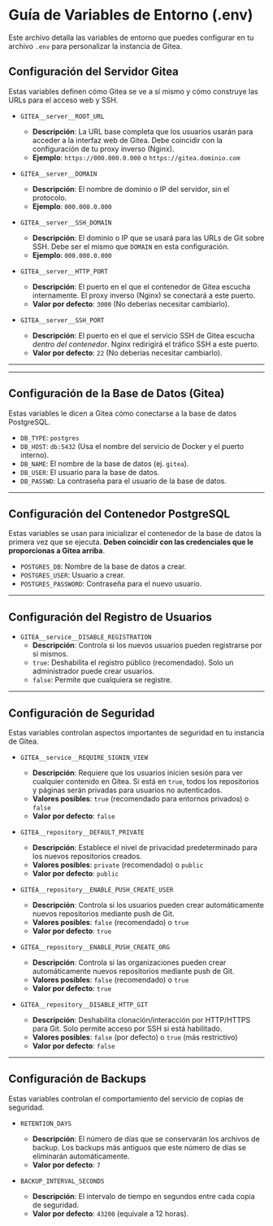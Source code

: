 # Guía de Variables de Entorno (.env)

Este archivo detalla las variables de entorno que puedes configurar en tu archivo `.env` para personalizar la instancia de Gitea.

## Configuración del Servidor Gitea

Estas variables definen cómo Gitea se ve a sí mismo y cómo construye las URLs para el acceso web y SSH.

- `GITEA__server__ROOT_URL`

  - **Descripción**: La URL base completa que los usuarios usarán para acceder a la interfaz web de Gitea. Debe coincidir con la configuración de tu proxy inverso (Nginx).
  - **Ejemplo**: `https://000.000.0.000` o `https://gitea.dominio.com`

- `GITEA__server__DOMAIN`

  - **Descripción**: El nombre de dominio o IP del servidor, sin el protocolo.
  - **Ejemplo**: `000.000.0.000`

- `GITEA__server__SSH_DOMAIN`

  - **Descripción**: El dominio o IP que se usará para las URLs de Git sobre SSH. Debe ser el mismo que `DOMAIN` en esta configuración.
  - **Ejemplo**: `000.000.0.000`

- `GITEA__server__HTTP_PORT`

  - **Descripción**: El puerto en el que el contenedor de Gitea escucha internamente. El proxy inverso (Nginx) se conectará a este puerto.
  - **Valor por defecto**: `3000` (No deberías necesitar cambiarlo).

- `GITEA__server__SSH_PORT`
  - **Descripción**: El puerto en el que el servicio SSH de Gitea escucha _dentro del contenedor_. Nginx redirigirá el tráfico SSH a este puerto.
  - **Valor por defecto**: `22` (No deberías necesitar cambiarlo).

---

---

## Configuración de la Base de Datos (Gitea)

Estas variables le dicen a Gitea cómo conectarse a la base de datos PostgreSQL.

- `DB_TYPE`: `postgres`
- `DB_HOST`: `db:5432` (Usa el nombre del servicio de Docker y el puerto interno).
- `DB_NAME`: El nombre de la base de datos (ej. `gitea`).
- `DB_USER`: El usuario para la base de datos.
- `DB_PASSWD`: La contraseña para el usuario de la base de datos.

---

## Configuración del Contenedor PostgreSQL

Estas variables se usan para inicializar el contenedor de la base de datos la primera vez que se ejecuta. **Deben coincidir con las credenciales que le proporcionas a Gitea arriba**.

- `POSTGRES_DB`: Nombre de la base de datos a crear.
- `POSTGRES_USER`: Usuario a crear.
- `POSTGRES_PASSWORD`: Contraseña para el nuevo usuario.

---

## Configuración del Registro de Usuarios

- `GITEA__service__DISABLE_REGISTRATION`
  - **Descripción**: Controla si los nuevos usuarios pueden registrarse por sí mismos.
  - `true`: Deshabilita el registro público (recomendado). Solo un administrador puede crear usuarios.
  - `false`: Permite que cualquiera se registre.

---

## Configuración de Seguridad

Estas variables controlan aspectos importantes de seguridad en tu instancia de Gitea.

- `GITEA__service__REQUIRE_SIGNIN_VIEW`
  - **Descripción**: Requiere que los usuarios inicien sesión para ver cualquier contenido en Gitea. Si está en `true`, todos los repositorios y páginas serán privadas para usuarios no autenticados.
  - **Valores posibles**: `true` (recomendado para entornos privados) o `false`
  - **Valor por defecto**: `false`

- `GITEA__repository__DEFAULT_PRIVATE`
  - **Descripción**: Establece el nivel de privacidad predeterminado para los nuevos repositorios creados.
  - **Valores posibles**: `private` (recomendado) o `public`
  - **Valor por defecto**: `public`

- `GITEA__repository__ENABLE_PUSH_CREATE_USER`
  - **Descripción**: Controla si los usuarios pueden crear automáticamente nuevos repositorios mediante push de Git.
  - **Valores posibles**: `false` (recomendado) o `true`
  - **Valor por defecto**: `true`

- `GITEA__repository__ENABLE_PUSH_CREATE_ORG`
  - **Descripción**: Controla si las organizaciones pueden crear automáticamente nuevos repositorios mediante push de Git.
  - **Valores posibles**: `false` (recomendado) o `true`
  - **Valor por defecto**: `true`

- `GITEA__repository__DISABLE_HTTP_GIT`
  - **Descripción**: Deshabilita clonación/interacción por HTTP/HTTPS para Git. Solo permite acceso por SSH si está habilitado.
  - **Valores posibles**: `false` (por defecto) o `true` (más restrictivo)
  - **Valor por defecto**: `false`

---

## Configuración de Backups

Estas variables controlan el comportamiento del servicio de copias de seguridad.

- `RETENTION_DAYS`

  - **Descripción**: El número de días que se conservarán los archivos de backup. Los backups más antiguos que este número de días se eliminarán automáticamente.
  - **Valor por defecto**: `7`

- `BACKUP_INTERVAL_SECONDS`
  - **Descripción**: El intervalo de tiempo en segundos entre cada copia de seguridad.
  - **Valor por defecto**: `43200` (equivale a 12 horas).
